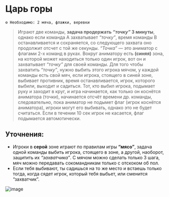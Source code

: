 # Царь горы
```
⚙ Необходимо: 2 мяча, флажки, веревки
```
> Играют две команды, **задача продержать *“точку”* 3 минуты**, однако если команда А захватывает *“точку”*, время команды В останавливается и сохраняется, со следующего захвата оно продолжит отсчет с той же секунды. *“Точка”* — это аниматор с флагами 2-х команд в руках. Вокруг аниматору есть **(синяя)** зона, на которой может находиться только один игрок, вот он и захватывает *“точку”* для своей команды. Для того чтобы захватить *“точку”*, нужно выбить этого игрока мячом, у каждой команды есть свой мяч, если игрока, стоящего в синей зоне, выбивает противник, время останавливается, игрок, которого выбили, выходит и садиться. Тот, кто выбил игрока, подымает руку и заходит в круг, и игра начинается, как только он коснётся аниматора (точки), начинается отсчёт времени др. команды, следовательно, пока аниматор не подымет флаг (игрок коснётся аниматора), игроки могут его выбивать, однако это не будет считаться. Если в течении 10 сек игрок не касается, флаг подымается автомотически.

## Уточнения:
- Игроки в **серой** зоне играют по правилам игры **“мясо”**, задача одной команды выбить игрока, стоящего в зоне, а другой, наоборот, защитить их *“захватчика”*. С мячом можно сделать только 3 шага, мяч можно передавать сокомандникам только с отскоком об пол.
- Если тебя выбивают, ты садишься на то же место и встаешь только тогда, когда сядет игрок, который тебя выбьет, или сменится “захватчик”.

![image](https://github.com/BorisKrutko/games/assets/120216991/8e4d3f70-9e21-4f3a-814e-d0f61bdf173f)
